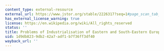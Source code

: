 ```yaml
---
content_type: external-resource
external_url: https://www.jstor.org/stable/2226317?seq=1#page_scan_tab_contents
has_external_license_warning: true
license: https://en.wikipedia.org/wiki/All_rights_reserved
status: ''
title: Problems of Industrialisation of Eastern and South-Eastern Europe
uid: 1d9db823-9db2-42a7-adf1-b7f36ff3df40
wayback_url: ''
---
```

